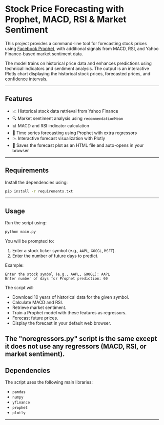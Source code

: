 # Stock Price Forecasting with Prophet, MACD, RSI & Market Sentiment

This project provides a command-line tool for forecasting stock prices using [Facebook Prophet](https://facebook.github.io/prophet/), with additional signals from MACD, RSI, and Yahoo Finance-based market sentiment data.

The model trains on historical price data and enhances predictions using technical indicators and sentiment analysis. The output is an interactive Plotly chart displaying the historical stock prices, forecasted prices, and confidence intervals.

---

## Features

- 📈 Historical stock data retrieval from Yahoo Finance
- 🔍 Market sentiment analysis using `recommendationMean`
- 📊 MACD and RSI indicator calculation
- 🤖 Time series forecasting using Prophet with extra regressors
- 📉 Interactive forecast visualization with Plotly
- 💾 Saves the forecast plot as an HTML file and auto-opens in your browser

---

## Requirements

Install the dependencies using:

```bash
pip install -r requirements.txt
```

---

## Usage

Run the script using:

```bash
python main.py
```

You will be prompted to:

1. Enter a stock ticker symbol (e.g., `AAPL`, `GOOGL`, `MSFT`).
2. Enter the number of future days to predict.

Example:

```
Enter the stock symbol (e.g., AAPL, GOOGL): AAPL
Enter number of days for Prophet prediction: 60
```

The script will:

- Download 10 years of historical data for the given symbol.
- Calculate MACD and RSI.
- Retrieve market sentiment.
- Train a Prophet model with these features as regressors.
- Forecast future prices.
- Display the forecast in your default web browser.

The "noregressors.py" script is the same except it does not use any regressors (MACD, RSI, or market sentiment).
---

## Dependencies

The script uses the following main libraries:

- `pandas`
- `numpy`
- `yfinance`
- `prophet`
- `plotly`

---
